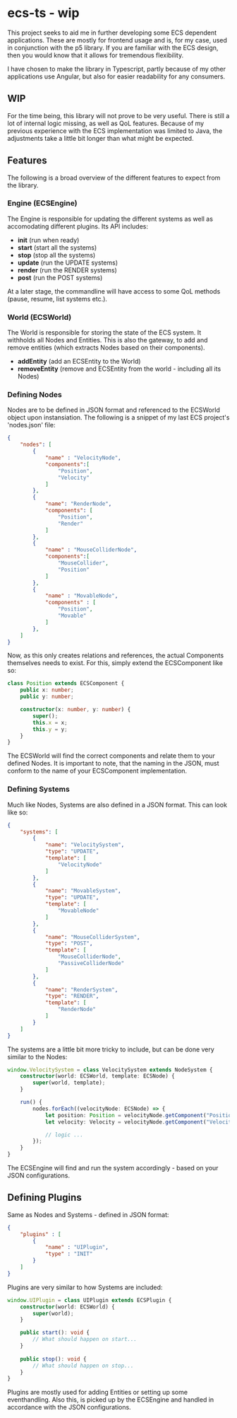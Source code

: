 # ecs-ts - wip
This project seeks to aid me in further developing some ECS dependent applications. These are mostly for frontend usage and is, for my case, used in conjunction with the p5 library. If you are familiar with the ECS design, then you would know that it allows for tremendous flexibility.

I have chosen to make the library in Typescript, partly because of my other applications use Angular, but also for easier readability for any consumers. 

## WIP
For the time being, this library will not prove to be very useful. There is still a lot of internal logic missing, as well as QoL features. Because of my previous experience with the ECS implementation was limited to Java, the adjustments take a little bit longer than what might be expected. 

## Features
The following is a broad overview of the different features to expect from the library.

### Engine (ECSEngine)
The Engine is responsible for updating the different systems as well as accomodating different plugins. Its API includes:
- __init__ (run when ready)
- __start__ (start all the systems)
- __stop__ (stop all the systems)
- __update__ (run the UPDATE systems)
- __render__ (run the RENDER systems)
- __post__ (run the POST systems)

At a later stage, the commandline will have access to some QoL methods (pause, resume, list systems etc.). 

### World (ECSWorld)
The World is responsible for storing the state of the ECS system. It withholds all Nodes and Entities. This is also the gateway, to add and remove entities (which extracts Nodes based on their components). 
- __addEntity__ (add an ECSEntity to the World)
- __removeEntity__ (remove and ECSEntity from the world - including all its Nodes)

### Defining Nodes
Nodes are to be defined in JSON format and referenced to the ECSWorld object upon instansiation. The following is a snippet of my last ECS project's 'nodes.json' file:
```json
{
    "nodes": [
        {
            "name" : "VelocityNode",
            "components":[
                "Position",
                "Velocity"
            ]
        },
        {
            "name": "RenderNode",
            "components": [
                "Position",
                "Render"
            ]
        },
        {
            "name" : "MouseColliderNode",
            "components":[
                "MouseCollider",
                "Position"
            ]
        },
        {
            "name" : "MovableNode",
            "components" : [
                "Position",
                "Movable"
            ]
        },
    ]
}
```
Now, as this only creates relations and references, the actual Components themselves needs to exist. For this, simply extend the ECSComponent like so:
```typescript
class Position extends ECSComponent {
    public x: number;
    public y: number;

    constructor(x: number, y: number) {
        super();
        this.x = x;
        this.y = y;
    }
}
```
The ECSWorld will find the correct components and relate them to your defined Nodes. It is important to note, that the naming in the JSON, must conform to the name of your ECSComponent implementation. 

### Defining Systems
Much like Nodes, Systems are also defined in a JSON format. This can look like so:
```json
{
    "systems": [
        {
            "name": "VelocitySystem",
            "type": "UPDATE",
            "template": [
                "VelocityNode"
            ]
        },
        {
            "name": "MovableSystem",
            "type": "UPDATE",
            "template": [
                "MovableNode"
            ]
        },
        {
            "name": "MouseColliderSystem",
            "type": "POST",
            "template": [
                "MouseColliderNode",
                "PassiveColliderNode"
            ]
        },
        {
            "name": "RenderSystem",
            "type": "RENDER",
            "template": [
                "RenderNode"
            ]
        }
    ]
}
```
The systems are a little bit more tricky to include, but can be done very similar to the Nodes:
```ts
window.VelocitySystem = class VelocitySystem extends NodeSystem {
    constructor(world: ECSWorld, template: ECSNode) {
        super(world, template);
    }

    run() {
        nodes.forEach((velocityNode: ECSNode) => {
            let position: Position = velocityNode.getComponent("Position");
            let velocity: Velocity = velocityNode.getComponent("Velocity");

            // logic ...
        });
    }
}
```
The ECSEngine will find and run the system accordingly - based on your JSON configurations.

## Defining Plugins
Same as Nodes and Systems - defined in JSON format:
```json
{
    "plugins" : [
        {
            "name" : "UIPlugin",
            "type" : "INIT"
        }
    ]
}
```
Plugins are very similar to how Systems are included:
```ts
window.UIPlugin = class UIPlugin extends ECSPlugin {
    constructor(world: ECSWorld) {
        super(world);
    }

    public start(): void {
        // What should happen on start...
    }
    
    public stop(): void {
        // What should happen on stop...
    }
}
```
Plugins are mostly used for adding Entities or setting up some eventhandling. Also this, is picked up by the ECSEngine and handled in accordance with the JSON configurations.

